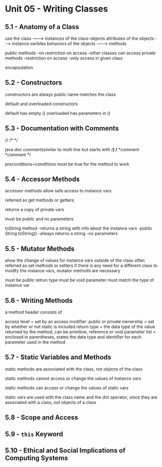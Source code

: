 # Unit 05 - Writing Classes

## 5.1 - Anatomy of a Class

use the class ---> instances of the class-objects
attributes of the objects ---> instance varibles
behaviors of the objects ---> methods

public methods
-no restriction on access
-other classes can access
private methods
-restriction on access
-only access in given class

encapsulation

## 5.2 - Constructors

constructors are always public
name matches the class

default and overloaded constructors

default has empty ()
overloaded has parameters in ()

## 5.3 - Documentation with Comments

//
/*    */

java doc comment(similar to multi line but starts with /**)
/**
*comment
*comment
*/

preconditions=conditions must be true for the method to work

## 5.4 - Accessor Methods

accessor methods allow safe access to instance vars

referred as get methods or getters

returns a copy of private vars

must be public and no parameters

toString method
-returns a string with info about the instance vars
-public String toString()
-always returns a string
-no parameters

## 5.5 - Mutator Methods

allow the change of values for instance vars outside of the class
often referred as set methods or setters
if there is any need for a different class to modify the instance vars, mutator methods are necessary

must be public
retrun type must be void
parameter must match the type of instance var

## 5.6 - Writing Methods

a method header consists of

access level = set by an access modifier: public or private
ownership = set by whether or not static is included
return type = the data type of the value returned by the method, can be primitive, reference or void
parameter list = enclosed in parentheses, states the data type and identifier for each parameter used in the method

## 5.7 - Static Variables and Methods

static methods are associated with the class, not objects of the class

static methods cannot access or change the values of instance vars

static methods can access or change the values of static vars

static vars are used with the class name and the dot operator, since they are associated with a class, not objects of a class

## 5.8 - Scope and Access

## 5.9 - `this` Keyword

## 5.10 - Ethical and Social Implications of Computing Systems
